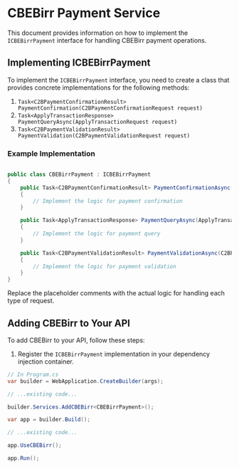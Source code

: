 # CBEBirr Payment Service

This document provides information on how to implement the `ICBEBirrPayment` interface for handling CBEBirr payment operations.

## Implementing ICBEBirrPayment

To implement the `ICBEBirrPayment` interface, you need to create a class that provides concrete implementations for the following methods:

1. `Task<C2BPaymentConfirmationResult> PaymentConfirmation(C2BPaymentConfirmationRequest request)`
2. `Task<ApplyTransactionResponse> PaymentQueryAsync(ApplyTransactionRequest request)`
3. `Task<C2BPaymentValidationResult> PaymentValidation(C2BPaymentValidationRequest request)`

### Example Implementation

```csharp

public class CBEBirrPayment : ICBEBirrPayment
{
    public Task<C2BPaymentConfirmationResult> PaymentConfirmationAsync(C2BPaymentConfirmationRequest request)
    {
        // Implement the logic for payment confirmation
    }

    public Task<ApplyTransactionResponse> PaymentQueryAsync(ApplyTransactionRequest request)
    {
        // Implement the logic for payment query
    }

    public Task<C2BPaymentValidationResult> PaymentValidationAsync(C2BPaymentValidationRequest request)
    {
        // Implement the logic for payment validation
    }
}
```

Replace the placeholder comments with the actual logic for handling each type of request.

## Adding CBEBirr to Your API

To add CBEBirr to your API, follow these steps:

1. Register the `ICBEBirrPayment` implementation in your dependency injection container.

```csharp
// In Program.cs
var builder = WebApplication.CreateBuilder(args);

// ...existing code...

builder.Services.AddCBEBirr<CBEBirrPayment>();

var app = builder.Build();

// ...existing code...

app.UseCBEBirr();

app.Run();
```
